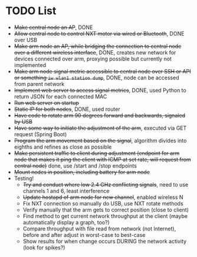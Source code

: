 # TODO List

- ~~Make central node an AP~~, DONE
- ~~Allow central node to control NXT motor via wired or Bluetooth~~, DONE over USB
- ~~Make arm node an AP, while bridging the connection to central node over a different wireless interface~~, DONE, creates new network for devices connected over arm, proxying possible but currently not implemented
- ~~Make arm node signal metric accessible to central node over SSH or API or something `iw wlan1 station dump`~~, DONE, node can be accessed from parent network
- ~~Implement web server to access signal metrics~~, DONE, used Python to return JSON for each connected MAC
- ~~Run web server on startup~~
- ~~Static IP for both nodes~~, DONE, used router
- ~~Have code to rotate arm 90 degrees forward and backwards, signaled by USB~~
- ~~Have some way to initiate the adjustment of the arm~~, executed via GET request (Spring Boot)
- ~~Program the arm movement based on the signal~~, algorithm divides into eighths and refines as close as possible
- ~~Make persistent traffic to client during adjustment (endpoint for arm node that makes it ping the client with ICMP at set rate, will request from central node)~~ done, use /start and /stop endpoints
- ~~Mount nodes in position, including battery for arm node~~
- Testing!
	- ~~Try and conduct where low 2.4 GHz conflicting signals~~, need to use channels 1 and 6, least interference
	- ~~Update hostapd of arm node for new channel~~, enabled wireless N
	- Fix NXT connection so manually do USB, use NXT rotate methods
	- Verify manually that the arm gets to correct position (close to client)
	- Find method to get current network throughput at the client (maybe automatically display a graph, too?)
	- Compare throughput with file read from network (not Internet), before and after adjust in worst-case to best-case
	- Show results for when change occurs DURING the network activity (look for spikes?)

